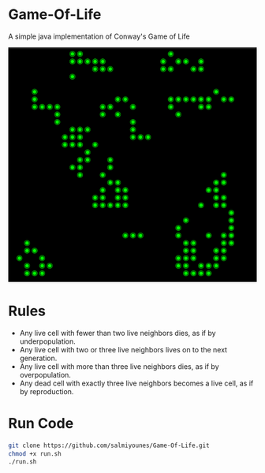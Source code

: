 # Game-Of-Life
A simple java implementation of Conway's Game of Life



![alt nice image](https://github.com/salmiyounes/Game-Of-Life/blob/master/nice.png)


# Rules

+ Any live cell with fewer than two live neighbors dies, as if by underpopulation.
+ Any live cell with two or three live neighbors lives on to the next generation.
+ Any live cell with more than three live neighbors dies, as if by overpopulation.
+ Any dead cell with exactly three live neighbors becomes a live cell, as if by reproduction.

# Run Code
```bash
git clone https://github.com/salmiyounes/Game-Of-Life.git
chmod +x run.sh
./run.sh
```